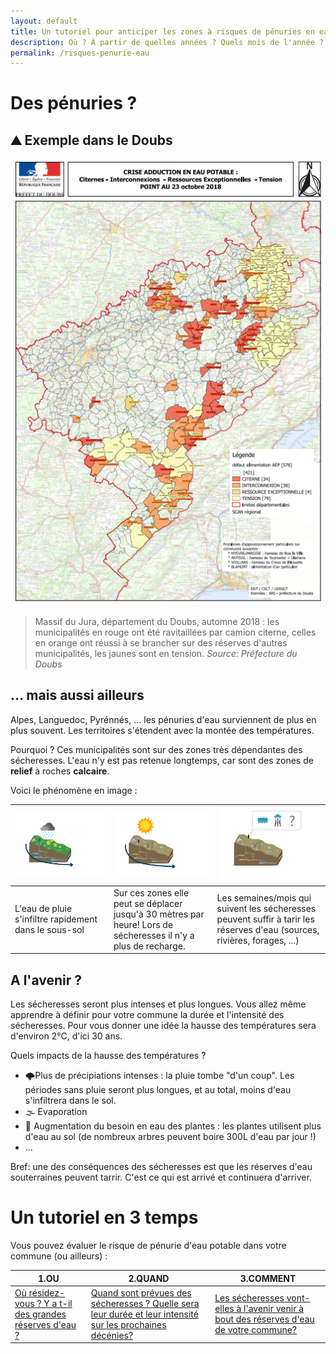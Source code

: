 ```yaml
---
layout: default
title: Un tutoriel pour anticiper les zones à risques de pénuries en eau potable 
description: Où ? À partir de quelles années ? Quels mois de l'année ? Avec quelle intensité/régularité  ?
permalink: /risques-penurie-eau
---
```


# Des pénuries ? 

##  ⛰️ Exemple dans le Doubs 

![penuries](../pages/images/cartepenuries.png) 

> Massif du Jura, département du Doubs, automne 2018 : les municipalités en rouge ont été ravitaillées par camion citerne, celles en orange ont réussi à se brancher sur des réserves d'autres municipalités, les jaunes sont en tension.
*Source: Préfecture du Doubs* 


## ... mais aussi ailleurs

Alpes, Languedoc, Pyrénnés, ... les pénuries d'eau surviennent de plus en plus souvent. Les territoires s'étendent avec la montée des températures.

Pourquoi ? Ces municipalités sont sur des zones très dépendantes des sécheresses. L'eau n'y est pas retenue longtemps, car sont des zones de **relief** à roches **calcaire**. 

Voici le phénomène en image : 

![explication1](../pages/images/explicationkarst1.png ) | ![explication2](../pages/images/explicationkarst2.png) | ![explication3](../pages/images/explicationkarst3.png)
------------ | ------------- | -------------
L'eau de pluie s'infiltre rapidement dans le sous-sol | Sur ces zones elle peut se déplacer jusqu'à 30 mètres par heure! Lors de sécheresses il n'y a plus de recharge. | Les semaines/mois qui suivent les sécheresses peuvent suffir à tarir les réserves d'eau (sources, rivières, forages, ...)


## A l'avenir ? 

Les sécheresses seront plus intenses et plus longues. Vous allez même apprendre à définir pour votre commune la durée et l'intensité des sécheresses. Pour vous donner une idée la hausse des températures sera d'environ 2°C, d'ici 30 ans. 

Quels impacts de la hausse des températures ? 
* 🌩Plus de précipiations intenses : la pluie tombe "d'un coup". Les périodes sans pluie seront plus longues, et au total, moins d'eau s'infiltrera dans le sol.
* 🌫 Evaporation
* 🥛 Augmentation du besoin en eau des plantes : les plantes utilisent plus d'eau au sol (de nombreux arbres peuvent boire 300L d'eau par jour !)
* ...

Bref: une des conséquences des sécheresses est que les réserves d'eau souterraines peuvent tarrir. C'est ce qui est arrivé et continuera d'arriver. 

# Un tutoriel en 3 temps

Vous pouvez évaluer le risque de pénurie d'eau potable dans votre commune (ou ailleurs) : 

1.OU | 2.QUAND | 3.COMMENT
 ------------ | ------------- | -------------
[Où résidez-vous ? Y a t-il des grandes réserves d'eau ?](../eau-geologie-karstique) | [Quand sont prévues des sécheresses ? Quelle sera leur durée et leur intensité sur les prochaines décénies?](../indice-sswi) | [Les sécheresses vont-elles à l'avenir venir à bout des réserves d'eau de votre commune?](../eau-perrenite)
